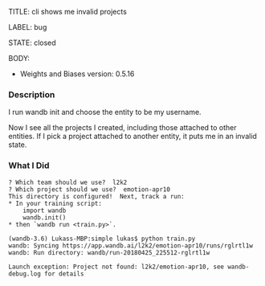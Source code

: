 TITLE:
cli shows me invalid projects

LABEL:
bug

STATE:
closed

BODY:
* Weights and Biases version: 0.5.16

### Description

I run wandb init and choose the entity to be my username.

Now I see all the projects I created, including those attached to other entities.  If I pick a project attached to another entity, it puts me in an invalid state.

### What I Did

```
? Which team should we use?  l2k2
? Which project should we use?  emotion-apr10
This directory is configured!  Next, track a run:
* In your training script:
    import wandb
    wandb.init()
* then `wandb run <train.py>`.

(wandb-3.6) Lukass-MBP:simple lukas$ python train.py
wandb: Syncing https://app.wandb.ai/l2k2/emotion-apr10/runs/rglrtl1w
wandb: Run directory: wandb/run-20180425_225512-rglrtl1w

Launch exception: Project not found: l2k2/emotion-apr10, see wandb-debug.log for details
```


